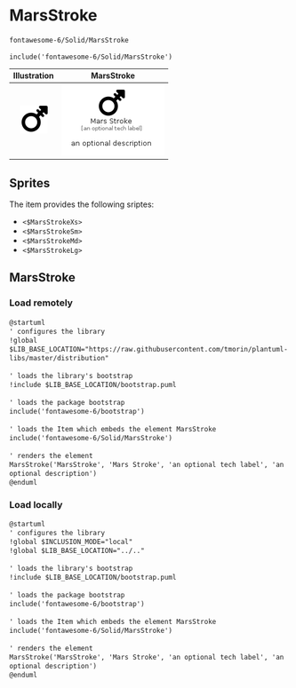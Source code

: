 # MarsStroke


```text
fontawesome-6/Solid/MarsStroke
```

```text
include('fontawesome-6/Solid/MarsStroke')
```



| Illustration | MarsStroke |
| :---: | :---: |
| ![illustration for Illustration](../../fontawesome-6/Solid/MarsStroke.png) | ![illustration for MarsStroke](../../fontawesome-6/Solid/MarsStroke.Local.png) |



## Sprites
The item provides the following sriptes:

- `<$MarsStrokeXs>`
- `<$MarsStrokeSm>`
- `<$MarsStrokeMd>`
- `<$MarsStrokeLg>`





## MarsStroke

### Load remotely
```plantuml
@startuml
' configures the library
!global $LIB_BASE_LOCATION="https://raw.githubusercontent.com/tmorin/plantuml-libs/master/distribution"

' loads the library's bootstrap
!include $LIB_BASE_LOCATION/bootstrap.puml

' loads the package bootstrap
include('fontawesome-6/bootstrap')

' loads the Item which embeds the element MarsStroke
include('fontawesome-6/Solid/MarsStroke')

' renders the element
MarsStroke('MarsStroke', 'Mars Stroke', 'an optional tech label', 'an optional description')
@enduml
```

### Load locally
```plantuml
@startuml
' configures the library
!global $INCLUSION_MODE="local"
!global $LIB_BASE_LOCATION="../.."

' loads the library's bootstrap
!include $LIB_BASE_LOCATION/bootstrap.puml

' loads the package bootstrap
include('fontawesome-6/bootstrap')

' loads the Item which embeds the element MarsStroke
include('fontawesome-6/Solid/MarsStroke')

' renders the element
MarsStroke('MarsStroke', 'Mars Stroke', 'an optional tech label', 'an optional description')
@enduml
```

